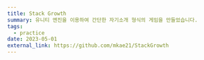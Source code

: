 ```yaml
---
title: Stack Growth
summary: 유니티 엔진을 이용하여 간단한 자기소개 형식의 게임을 만들었습니다.
tags:
  - practice
date: 2023-05-01
external_link: https://github.com/mkae21/StackGrowth
---
```


